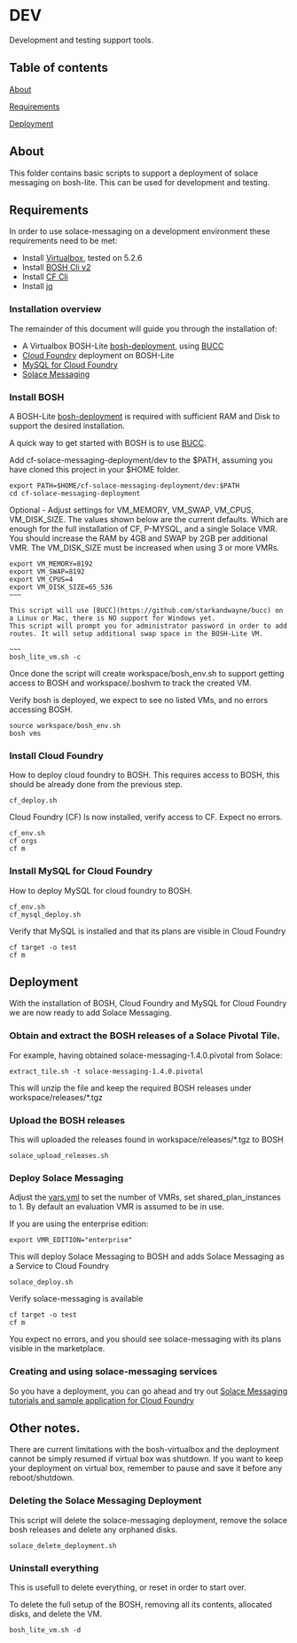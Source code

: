 # DEV

Development and testing support tools.

## Table of contents

[About](#About)

[Requirements](#Requirements)

[Deployment](#Deployment)


<a name="About"></a>
## About

This folder contains basic scripts to support a deployment of solace messaging on bosh-lite.
This can be used for development and testing.

<a name="Requirements"></a>
## Requirements

In order to use solace-messaging on a development environment these requirements need to be met:

* Install [Virtualbox](https://www.virtualbox.org/), tested on 5.2.6
* Install [BOSH Cli v2](https://bosh.io/docs/cli-v2.html#install)
* Install [CF Cli](https://github.com/cloudfoundry/cli#downloads)
* Install [jq](https://stedolan.github.io/jq/)

### Installation overview

The remainder of this document will guide you through the installation of:

* A Virtualbox BOSH-Lite [bosh-deployment](https://github.com/cloudfoundry/bosh-deployment), using [BUCC](https://github.com/starkandwayne/bucc)
* [Cloud Foundry](https://github.com/cloudfoundry/cf-deployment) deployment on BOSH-Lite
* [MySQL for Cloud Foundry](https://github.com/cloudfoundry/cf-mysql-deployment)
* [Solace Messaging](#Deployment)

<a name="install_bosh"></a>
### Install BOSH

A BOSH-Lite [bosh-deployment](https://github.com/cloudfoundry/bosh-deployment) is required with sufficient RAM and Disk to support the desired installation.

A quick way to get started with BOSH is to use [BUCC](https://github.com/starkandwayne/bucc).

Add cf-solace-messaging-deployment/dev to the $PATH, assuming you have cloned this project in your $HOME folder.

~~~~
export PATH=$HOME/cf-solace-messaging-deployment/dev:$PATH
cd cf-solace-messaging-deployment
~~~~

Optional - Adjust settings for VM_MEMORY, VM_SWAP, VM_CPUS, VM_DISK_SIZE.
The values shown below are the current defaults. Which are enough for the full installation of CF, P-MYSQL, and a single Solace VMR.
You should increase the RAM by 4GB and SWAP by 2GB per additional VMR. 
The VM_DISK_SIZE must be increased when using 3 or more VMRs.
~~~~
export VM_MEMORY=8192
export VM_SWAP=8192
export VM_CPUS=4
export VM_DISK_SIZE=65_536
~~~

This script will use [BUCC](https://github.com/starkandwayne/bucc) on a Linux or Mac, there is NO support for Windows yet. 
This script will prompt you for administrator password in order to add routes. It will setup additional swap space in the BOSH-Lite VM.

~~~
bosh_lite_vm.sh -c
~~~~

Once done the script will create workspace/bosh_env.sh to support getting access to BOSH and workspace/.boshvm to track the created VM.

Verify bosh is deployed, we expect to see no listed VMs, and no errors accessing BOSH.
~~~~
source workspace/bosh_env.sh
bosh vms
~~~~

<a name="install_cf"></a>
### Install Cloud Foundry

How to deploy cloud foundry to BOSH. 
This requires access to BOSH, this should be already done from the previous step.

~~~~
cf_deploy.sh
~~~~

Cloud Foundry (CF) Is now installed, verify access to CF. Expect no errors.

~~~~
cf_env.sh
cf orgs
cf m
~~~~

<a name="install_cf_mysql"></a>
### Install MySQL for Cloud Foundry

How to deploy MySQL for cloud foundry to BOSH. 

~~~~
cf_env.sh
cf_mysql_deploy.sh
~~~~

Verify that MySQL is installed and that its plans are visible in Cloud Foundry

~~~~
cf target -o test
cf m
~~~~

<a name="Deployment"></a>
## Deployment

With the installation of BOSH, Cloud Foundry and MySQL for Cloud Foundry we are now ready to add Solace Messaging.

<a name="deploy_extract"></a>
### Obtain and extract the BOSH releases of a Solace Pivotal Tile.

For example, having obtained solace-messaging-1.4.0.pivotal from Solace:

~~~
extract_tile.sh -t solace-messaging-1.4.0.pivotal
~~~

This will unzip the file and keep the required BOSH releases under workspace/releases/*.tgz

<a name="deploy_upload"></a>
### Upload the BOSH releases 

This will uploaded the releases found in workspace/releases/*.tgz to BOSH
~~~~
solace_upload_releases.sh
~~~~

<a name="deploy_solace_messaging"></a>
### Deploy Solace Messaging 

Adjust the [vars.yml](../vars.yml) to set the number of VMRs, set shared_plan_instances to 1.
By default an evaluation VMR is assumed to be in use. 

If you are using the enterprise edition:
~~~~
export VMR_EDITION="enterprise"
~~~~

This will deploy Solace Messaging to BOSH and adds Solace Messaging as a Service to Cloud Foundry

~~~~
solace_deploy.sh
~~~~

Verify solace-messaging is available

~~~~
cf target -o test
cf m
~~~~

You expect no errors, and you should see solace-messaging with its plans visible in the marketplace.


### Creating and using solace-messaging services

So you have a deployment, you can go ahead and try out [Solace Messaging tutorials and sample application for Cloud Foundry](http://dev.solace.com/get-started/pcf-tutorials/)

## Other notes.

There are current limitations with the bosh-virtualbox and the deployment cannot be simply resumed if virtual box was shutdown.
If you want to keep your deployment on virtual box, remember to pause and save it before any reboot/shutdown.


<a name="delete_solace_messaging"></a>
### Deleting the Solace Messaging Deployment

This script will delete the solace-messaging deployment, remove the solace bosh releases and delete any orphaned disks.

~~~~
solace_delete_deployment.sh
~~~~

<a name="uninstall_everything"></a>
### Uninstall everything

This is usefull to delete everything, or reset in order to start over.

To delete the full setup of the BOSH,  removing all its contents, allocated disks, and delete the VM.

~~~~
bosh_lite_vm.sh -d
~~~~

